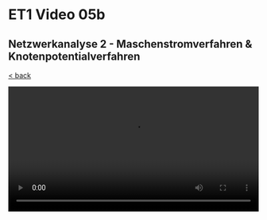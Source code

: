 # ET1 Video 05b

## Netzwerkanalyse 2 - Maschenstromverfahren & Knotenpotentialverfahren

[< back](../B-REE-ET1.md)

<style>
  video {
    width: 100%;
  }
</style>

<video controls controlsList="nodownload">
  <source src="https://storage.googleapis.com/ree-server-videos/ET1_video_05b.mp4" type="video/mp4">
  Your browser does not support the video tag.
</video>
